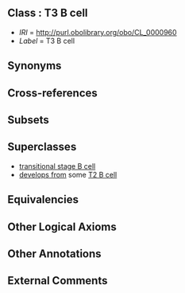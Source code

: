 
## Class : T3 B cell

 * *IRI* = http://purl.obolibrary.org/obo/CL_0000960
 * *Label* = T3 B cell

## Synonyms


## Cross-references


## Subsets


## Superclasses

 * [transitional stage B cell](../../CL/18/CL_0000818.md)
 * [develops from](../../RO/02/RO_0002202.md) some [T2 B cell](../../CL/59/CL_0000959.md)

## Equivalencies


## Other Logical Axioms


## Other Annotations


## External Comments

